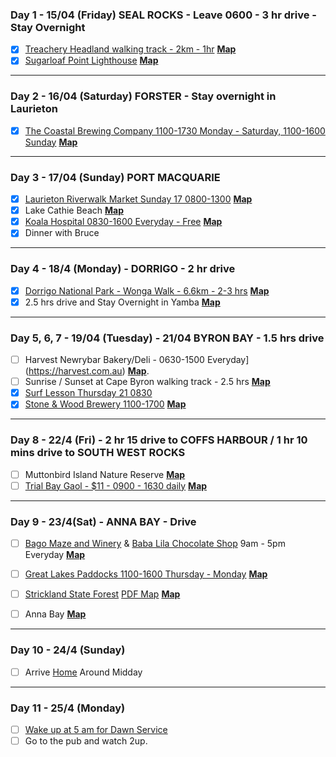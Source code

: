### Day 1 - 15/04 (Friday) SEAL ROCKS - Leave 0600 - 3 hr drive - Stay Overnight
- [X] [Treachery Headland walking track - 2km - 1hr](https://www.nationalparks.nsw.gov.au/things-to-do/walking-tracks/treachery-headland-walking-track) **[Map](https://goo.gl/maps/MsnHcHtD6Eon8WWT8)**  
- [X] [Sugarloaf Point Lighthouse](https://www.nationalparks.nsw.gov.au/things-to-do/historic-buildings-places/sugarloaf-point-lighthouse) **[Map](https://goo.gl/maps/T5FXdrU44ytMDjcQ7)**  
 
---

### Day 2 - 16/04 (Saturday) FORSTER - Stay overnight in Laurieton
- [X] [The Coastal Brewing Company 1100-1730 Monday - Saturday, 1100-1600 Sunday](http://thecoastalbrewingcompany.com) **[Map](https://goo.gl/maps/9r5vSHyJHDwSJz6q6)**  

---

### Day 3 - 17/04 (Sunday) PORT MACQUARIE
- [X] [Laurieton Riverwalk Market Sunday 17 0800-1300](https://portmacquarieinfo.com.au/whats-on/events/laurieton-riverwalk-market) **[Map](https://goo.gl/maps/5kwNXACqJYKhb5X9A)**  
- [X] Lake Cathie Beach **[Map](https://goo.gl/maps/ecqpjaWBpUL4GZjU7)**  
- [X] [Koala Hospital 0830-1600 Everyday - Free](https://www.koalahospital.org.au) **[Map](https://g.page/KoalaHospitalPtMacquarie?share)**  
- [X] Dinner with Bruce  
 
---
 
### Day 4 - 18/4 (Monday) - DORRIGO - 2 hr drive
- [X] [Dorrigo National Park - Wonga Walk - 6.6km - 2-3 hrs](https://www.nationalparks.nsw.gov.au/things-to-do/walking-tracks/wonga-walk) **[Map](https://goo.gl/maps/3sVKr4VJ6ttsxYCQ7)**  
- [X] 2.5 hrs drive and Stay Overnight in Yamba **[Map](https://maps.app.goo.gl/ZaYYfSjYWL66kxi96)**  

---

### Day 5, 6, 7 - 19/04 (Tuesday) - 21/04 BYRON BAY - 1.5 hrs drive
- [ ] Harvest Newrybar Bakery/Deli - 0630-1500 Everyday](https://harvest.com.au) **[Map](https://maps.app.goo.gl/G3rn3YStHmrjx23G6)**. 
- [ ] Sunrise / Sunset at Cape Byron walking track - 2.5 hrs **[Map](https://goo.gl/maps/PArSxhkurRVigxkG7)**  
- [X] [Surf Lesson Thursday 21 0830](https://koolkatzsurf.com)  
- [X] [Stone & Wood Brewery 1100-1700](https://stoneandwood.com.au/byron-brewery) **[Map](https://maps.app.goo.gl/Hz4dNrNuP6PMkVa29)**   

---
 
### Day 8 - 22/4 (Fri) - 2 hr 15 drive to COFFS HARBOUR / 1 hr 10 mins drive to SOUTH WEST ROCKS
- [ ] Muttonbird Island Nature Reserve **[Map](https://goo.gl/maps/o8yyfxCn73iShr26A)**  
- [ ] [Trial Bay Gaol - $11 - 0900 - 1630 daily](https://www.nationalparks.nsw.gov.au/things-to-do/historic-buildings-places/trial-bay-gaol) **[Map](https://goo.gl/maps/QJf1EUM2MjStPk1y7)**  
 
---

### Day 9 - 23/4(Sat) - ANNA BAY - Drive 
- [ ] [Bago Maze and Winery](https://www.bago.com.au) & [Baba Lila Chocolate Shop](https://www.babalila.com.au) 9am - 5pm Everyday **[Map](https://goo.gl/maps/DbKKkULxNRqdLLyc8)**  
- [ ] [Great Lakes Paddocks 1100-1600 Thursday - Monday](http://www.greatlakespaddocks.com.au) **[Map](https://goo.gl/maps/g3P8cqYSoG2LH3MU6)**  
- [ ] [Strickland State Forest](https://www.forestrycorporation.com.au/visit/forests/strickland) [PDF Map](https://www.forestrycorporation.com.au/__data/assets/pdf_file/0004/440176/strickland-sf-map.pdf) **[Map](https://goo.gl/maps/Pd6Gyi2SUZdLgHZ59)**  

- [ ] Anna Bay **[Map](https://maps.app.goo.gl/bpUkH95VyxKCgotz5)**  

---

### Day 10 - 24/4 (Sunday)
- [ ] Arrive [Home](https://goo.gl/maps/FQZKwi7ShBhtX9YJ6) Around Midday

---

### Day 11 - 25/4 (Monday)
- [ ] [Wake up at 5 am for Dawn Service](https://goo.gl/maps/bSj67fGxv1Rk1wtw9)  
- [ ] Go to the pub and watch 2up.
